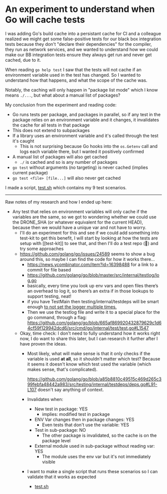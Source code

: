 # An experiment to understand when Go will cache tests

I was adding Go's build cache into a persistant cache for CI and a colleague realized we might get some false-positive tests for our black box integration tests because they don't "declare their dependencies" for the compiler, they run as network services, and we wanted  to understand how we could make our BB integration tests ensure they always get run and never get cached, due to it.

When reading `go help test` I saw that the tests will not cache if an environment variable used in the test has changed. So I wanted to understand how that happens, and what the scope of the cache was.

Notably, the caching will only happen in "package list mode" which I know means `./...`, but what about a manual list of packages?

My conclusion from the experiment and reading code:

- Go runs tests per package, and packages in parallel, so if any test in the package relies on an environment variable and it changes, it invalidates the cache for all tests in that package
- This does not extend to subpackages
- If a library uses an environment variable and it's called through the test it's caught
  - This is not surprising because Go hooks into the `os.Getenv` call and logs each variable there, but I wanted it positively confirmed
- A manual list of packages will also get cached
  - `./` is cached and so is any number of packages
- `go test` without arguments (no targeting) is never cached (implies current package)
- `go test <file> [file...]` will also never get cached

I made a script, [test.sh] which contains my 9 test scenarios.

---

Raw notes of my research and how I ended up here:

- Any test that relies on environment variables will only cache if the variables are the same, so we got to wondering whether we could use the DRONE_SHA (or whatever equivalent for the current HEAD), because then we would have a unique var and not have to worry.
    - I'll do an experiment for this and see if we could add something into test-kit to get this benefit, I will start by looking at how the tests are setup with [[test-kit]] to see that, and then I'll do a test repo (👋) and try some approaches
    - https://github.com/golang/go/issues/24589 seems to show a bug around this, so maybe I can find the code for how it works there…
        - https://news.ycombinator.com/item?id=16398488 for a link to a commit for file based
        - https://github.com/golang/go/blob/master/src/internal/testlog/log.go
        - basically, every time you look up env vars and open files there’s an overhead to log it, so there’s an extra if in those lookups to support testing, neat!
        - if you have TestMain then testing/internal/testdeps will be smart enough [to not set the logger multiple times.](https://github.com/golang/go/blob/a85b8810c49515c469d265c399febfa48442a983/src/testing/internal/testdeps/deps.go#L111)
        - Then we use the testlog file and write it to a special place for the go command, through a flag: https://github.com/golang/go/blob/665af869920432879629c1d64cf59f129942dcd6/src/cmd/go/internal/test/test.go#L1547
    - Okay, time check: I don't need to fully understand how it works right now, I do want to share this later, but I can research it further after I have proven the ideas.
        - Most likely, what will make sense is that it only checks if the variable is used __at all__, so it shouldn't matter which test? Because it seems it doesn't know which test used the variable (which makes sense, that's complicated).

          https://github.com/golang/go/blob/a85b8810c49515c469d265c399febfa48442a983/src/testing/internal/testdeps/deps.go#L91-L107 doesn't say anything of context.
        - Invalidates when:
            - New test in package: YES
                - implies: modified test in package
            - ENV Var changes then in package changes: YES
                - Even tests that don't use the variable: YES
            - Test in sub-package: NO
                - The other package is invalidated, so the cache is on the package level
            - External module used in sub-package without reading var: YES
                - The module uses the env var but it's not immediately visible
        - I want to make a single script that runs these scenarios so I can validate that it works as expected
          - [test.sh]

[test.sh]: ./test.sh

